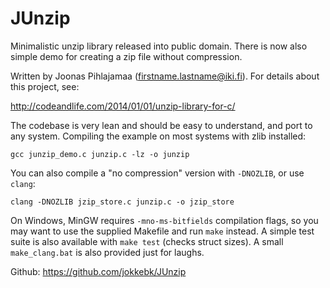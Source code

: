 JUnzip
======

Minimalistic unzip library released into public domain. There is now
also simple demo for creating a zip file without compression.

Written by Joonas Pihlajamaa (firstname.lastname@iki.fi). 
For details about this project, see:

http://codeandlife.com/2014/01/01/unzip-library-for-c/

The codebase is very lean and should be easy to understand, and port to
any system. Compiling the example on most systems with zlib installed:

```
gcc junzip_demo.c junzip.c -lz -o junzip
```

You can also compile a "no compression" version with `-DNOZLIB`, or use `clang`:

```
clang -DNOZLIB jzip_store.c junzip.c -o jzip_store
```

On Windows, MinGW requires `-mno-ms-bitfields` compilation flags, so you
may want to use the supplied Makefile and run `make` instead. A simple
test suite is also available with `make test` (checks struct sizes).
A small `make_clang.bat` is also provided just for laughs.

Github: https://github.com/jokkebk/JUnzip
